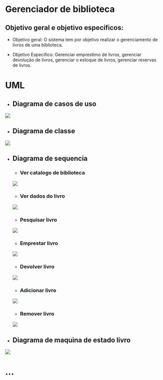 # **Gerenciador de biblioteca**

## Objetivo geral e objetivo específicos:

- Objetivo geral: O sistema tem por objetivo realizar o gerenciamento de livros de uma biblioteca.

- Objetivo Especifico: Gerenciar emprestimo de livros, gerenciar devolução de livros, gerenciar o estoque de livros, gerenciar reservas de livros.

# UML

- ## Diagrama de casos de uso

![](/Asta/DiagramaCasoUso.png)

- ## Diagrama de classe

![](/Asta/DiagramaClasse.png)

- ## Diagrama de sequencia

    - ### Ver catalogo de biblioteca

    ![](/Asta/DiagramaSequenciaVerCatalogoBiblioteca.png)
    
    - ### Ver dados do livro
    ![](/Asta/DiagramaSequenciaVerDadosLivro.png)

    - ### Pesquisar livro
    ![](/Asta/DiagramaSequenciaPesquisarLivro.png)

    - ### Emprestar livro
    ![](/Asta/DiagramaSequenciaEmprestarLivro.png)

    - ### Devolver livro
    ![](/Asta/DiagramaSequenciaDevolverLivro.png)

    - ### Adicionar livro
    ![](/Asta/DiagramaSequenciaAdicionarLivro.png)

    - ### Remover livro
    ![](/Asta/DiagramaSequenciaRemoverLivro.png)

- ## Diagrama de maquina de estado livro

![](/Asta/DiagramaMaquinaEstadoLivro.png)

# **...**